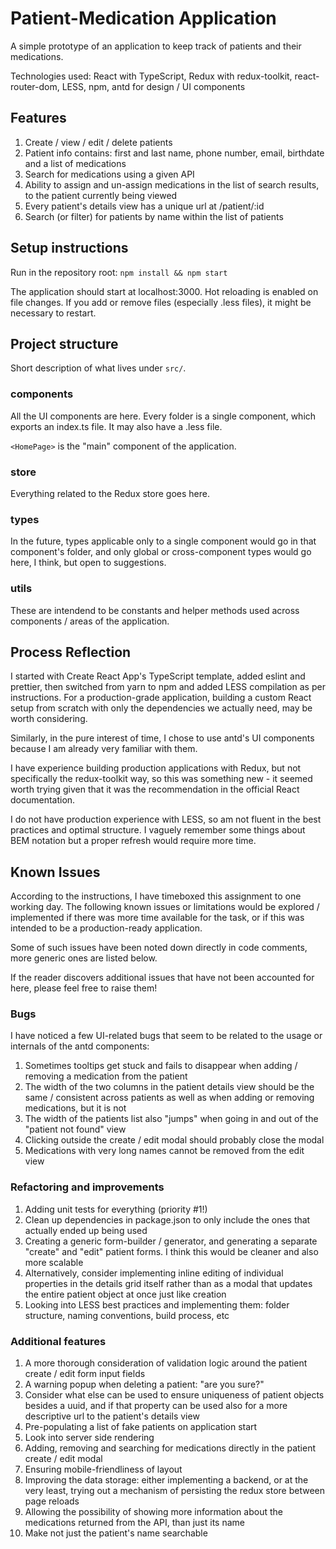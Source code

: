 # Patient-Medication Application

A simple prototype of an application to keep track of patients and their medications.

Technologies used: React with TypeScript, Redux with redux-toolkit, react-router-dom, LESS, npm, antd for design / UI components

## Features

1. Create / view / edit / delete patients
2. Patient info contains: first and last name, phone number, email, birthdate and a list of medications
3. Search for medications using a given API
4. Ability to assign and un-assign medications in the list of search results, to the patient currently being viewed
5. Every patient's details view has a unique url at /patient/:id
6. Search (or filter) for patients by name within the list of patients

## Setup instructions

Run in the repository root: `npm install && npm start`

The application should start at localhost:3000. Hot reloading is enabled on file changes. If you add or remove files (especially .less files), it might be necessary to restart.

## Project structure

Short description of what lives under `src/`.

### components

All the UI components are here. Every folder is a single component, which exports an index.ts file. It may also have a .less file.

`<HomePage>` is the "main" component of the application.

### store

Everything related to the Redux store goes here.

### types

In the future, types applicable only to a single component would go in that component's folder, and only global or cross-component types would go here, I think, but open to suggestions.
### utils

These are intendend to be constants and helper methods used across components / areas of the application.

## Process Reflection

I started with Create React App's TypeScript template, added eslint and prettier, then switched from yarn to npm and added LESS compilation as per instructions. For a production-grade application, building a custom React setup from scratch with only the dependencies we actually need, may be worth considering.

Similarly, in the pure interest of time, I chose to use antd's UI components because I am already very familiar with them.

I have experience building production applications with Redux, but not specifically the redux-toolkit way, so this was something new - it seemed worth trying given that it was the recommendation in the official React documentation.

I do not have production experience with LESS, so am not fluent in the best practices and optimal structure. I vaguely remember some things about BEM notation but a proper refresh would require more time.

## Known Issues

According to the instructions, I have timeboxed this assignment to one working day. The following known issues or limitations would be explored / implemented if there was more time available for the task, or if this was intended to be a production-ready application.

Some of such issues have been noted down directly in code comments, more generic ones are listed below.

If the reader discovers additional issues that have not been accounted for here, please feel free to raise them!

### Bugs

I have noticed a few UI-related bugs that seem to be related to the usage or internals of the antd components:

1. Sometimes tooltips get stuck and fails to disappear when adding / removing a medication from the patient
2. The width of the two columns in the patient details view should be the same / consistent across patients as well as when adding or removing medications, but it is not
3. The width of the patients list also "jumps" when going in and out of the "patient not found" view
4. Clicking outside the create / edit modal should probably close the modal
5. Medications with very long names cannot be removed from the edit view

### Refactoring and improvements

1. Adding unit tests for everything (priority #1!)
2. Clean up dependencies in package.json to only include the ones that actually ended up being used
3. Creating a generic form-builder / generator, and generating a separate "create" and "edit" patient forms. I think this would be cleaner and also more scalable
4. Alternatively, consider implementing inline editing of individual properties in the details grid itself rather than as a modal that updates the entire patient object at once just like creation
5. Looking into LESS best practices and implementing them: folder structure, naming conventions, build process, etc

### Additional features

1. A more thorough consideration of validation logic around the patient create / edit form input fields
2. A warning popup when deleting a patient: "are you sure?"
3. Consider what else can be used to ensure uniqueness of patient objects besides a uuid, and if that property can be used also for a more descriptive url to the patient's details view
4. Pre-populating a list of fake patients on application start
5. Look into server side rendering
6. Adding, removing and searching for medications directly in the patient create / edit modal
7. Ensuring mobile-friendliness of layout
8. Improving the data storage: either implementing a backend, or at the very least, trying out a mechanism of persisting the redux store between page reloads
9. Allowing the possibility of showing more information about the medications returned from the API, than just its name
10. Make not just the patient's name searchable
